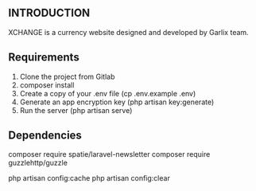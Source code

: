 INTRODUCTION
----------
XCHANGE is a currency website designed and developed by Garlix team.

Requirements
----------

1. Clone the project from Gitlab
2. composer install
3. Create a copy of your .env file (cp .env.example .env)
4. Generate an app encryption key (php artisan key:generate)
5. Run the server (php artisan serve)

Dependencies
----------
composer require spatie/laravel-newsletter
composer require guzzlehttp/guzzle

php artisan config:cache
php artisan config:clear
